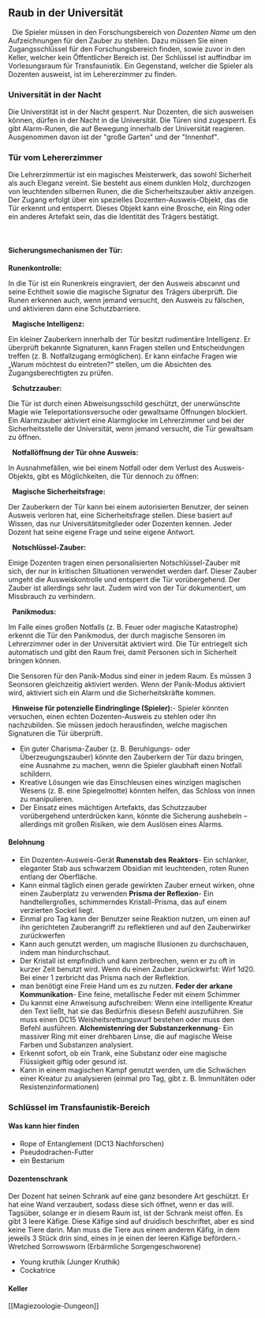 
## Raub in der Universität

  Die Spieler müssen in den Forschungsbereich von _Dozenten Name_ um den Aufzeichnungen für den Zauber zu stehlen. Dazu müssen Sie einen Zugangsschlüssel für den Forschungsbereich finden, sowie zuvor in den Keller, welcher kein Öffentlicher Bereich ist. Der Schlüssel ist auffindbar im Vorlesungsraum für Transfaunistik. Ein Gegenstand, welcher die Spieler als Dozenten ausweist, ist im Lehererzimmer zu finden.  

### Universität in der Nacht

Die Universtität ist in der Nacht gesperrt. Nur Dozenten, die sich ausweisen können, dürfen in der Nacht in die Universität. Die Türen sind zugesperrt. Es gibt Alarm-Runen, die auf Bewegung innerhalb der Universität reagieren. Ausgenommen davon ist der "große Garten" und der "Innenhof".  

### Tür vom Lehererzimmer

Die Lehrerzimmertür ist ein magisches Meisterwerk, das sowohl Sicherheit als auch Eleganz vereint. Sie besteht aus einem dunklen Holz, durchzogen von leuchtenden silbernen Runen, die die Sicherheitszauber aktiv anzeigen. Der Zugang erfolgt über ein spezielles Dozenten-Ausweis-Objekt, das die Tür erkennt und entsperrt. Dieses Objekt kann eine Brosche, ein Ring oder ein anderes Artefakt sein, das die Identität des Trägers bestätigt.

 

#### Sicherungsmechanismen der Tür:

**Runenkontrolle:**  

In die Tür ist ein Runenkreis eingraviert, der den Ausweis abscannt und seine Echtheit sowie die magische Signatur des Trägers überprüft. Die Runen erkennen auch, wenn jemand versucht, den Ausweis zu fälschen, und aktivieren dann eine Schutzbarriere.

  **Magische Intelligenz:**  

Ein kleiner Zauberkern innerhalb der Tür besitzt rudimentäre Intelligenz. Er überprüft bekannte Signaturen, kann Fragen stellen und Entscheidungen treffen (z. B. Notfallzugang ermöglichen). Er kann einfache Fragen wie „Warum möchtest du eintreten?“ stellen, um die Absichten des Zugangsberechtigten zu prüfen.

  **Schutzzauber:**  

Die Tür ist durch einen Abweisungsschild geschützt, der unerwünschte Magie wie Teleportationsversuche oder gewaltsame Öffnungen blockiert. Ein Alarmzauber aktiviert eine Alarmglocke im Lehrerzimmer und bei der Sicherheitsstelle der Universität, wenn jemand versucht, die Tür gewaltsam zu öffnen.

  **Notfallöffnung der Tür ohne Ausweis:**

In Ausnahmefällen, wie bei einem Notfall oder dem Verlust des Ausweis-Objekts, gibt es Möglichkeiten, die Tür dennoch zu öffnen:

  **Magische Sicherheitsfrage:**  

Der Zauberkern der Tür kann bei einem autorisierten Benutzer, der seinen Ausweis verloren hat, eine Sicherheitsfrage stellen. Diese basiert auf Wissen, das nur Universitätsmitglieder oder Dozenten kennen. Jeder Dozent hat seine eigene Frage und seine eigene Antwort.

  **Notschlüssel-Zauber:**  

Einige Dozenten tragen einen personalisierten Notschlüssel-Zauber mit sich, der nur in kritischen Situationen verwendet werden darf. Dieser Zauber umgeht die Ausweiskontrolle und entsperrt die Tür vorübergehend. Der Zauber ist allerdings sehr laut. Zudem wird von der Tür dokumentiert, um Missbrauch zu verhindern.

  **Panikmodus:**  

Im Falle eines großen Notfalls (z. B. Feuer oder magische Katastrophe) erkennt die Tür den Panikmodus, der durch magische Sensoren im Lehrerzimmer oder in der Universität aktiviert wird. Die Tür entriegelt sich automatisch und gibt den Raum frei, damit Personen sich in Sicherheit bringen können.

Die Sensoren für den Panik-Modus sind einer in jedem Raum. Es müssen 3 Seonsoren gleichzeitig aktiviert werden. Wenn der Panik-Modus aktiviert wird, aktiviert sich ein Alarm und die Sicherheitskräfte kommen.

  **Hinweise für potenzielle Eindringlinge (Spieler):**-   Spieler könnten versuchen, einen echten Dozenten-Ausweis zu stehlen oder ihn nachzubilden. Sie müssen jedoch herausfinden, welche magischen Signaturen die Tür überprüft.
-   Ein guter Charisma-Zauber (z. B. Beruhigungs- oder Überzeugungszauber) könnte den Zauberkern der Tür dazu bringen, eine Ausnahme zu machen, wenn die Spieler glaubhaft einen Notfall schildern.
-   Kreative Lösungen wie das Einschleusen eines winzigen magischen Wesens (z. B. eine Spiegelmotte) könnten helfen, das Schloss von innen zu manipulieren.
-   Der Einsatz eines mächtigen Artefakts, das Schutzzauber vorübergehend unterdrücken kann, könnte die Sicherung aushebeln – allerdings mit großen Risiken, wie dem Auslösen eines Alarms.

#### Belohnung

-   Ein Dozenten-Ausweis-Gerät
**Runenstab des Reaktors**-   Ein schlanker, eleganter Stab aus schwarzem Obsidian mit leuchtenden, roten Runen entlang der Oberfläche.
-   Kann einmal täglich einen gerade gewirkten Zauber erneut wirken, ohne einen Zauberplatz zu verwenden
**Prisma der Reflexion**-   Ein handtellergroßes, schimmerndes Kristall-Prisma, das auf einem verzierten Sockel liegt.
-   Einmal pro Tag kann der Benutzer seine Reaktion nutzen, um einen auf ihn gerichteten Zauberangriff zu reflektieren und auf den Zauberwirker zurückwerfen
-   Kann auch genutzt werden, um magische Illusionen zu durchschauen, indem man hindurchschaut.
-   Der Kristall ist empfindlich und kann zerbrechen, wenn er zu oft in kurzer Zeit benutzt wird. Wenn du einen Zauber zurückwirfst: Wirf 1d20. Bei einer 1 zerbricht das Prisma nach der Reflektion.
-   man benötigt eine Freie Hand um es zu nutzen.
**Feder der arkane Kommunikation**-   Eine feine, metallische Feder mit einem Schimmer
-   Du kannst eine Anweisung aufschreiben: Wenn eine intelligente Kreatur den Text ließt, hat sie das Bedürfnis diesesn Befehl auszuführen. Sie muss einen DC15 Weisheitsrettungswurf bestehen oder muss den Befehl ausführen.
**Alchemistenring der Substanzerkennung**-   Ein massiver Ring mit einer drehbaren Linse, die auf magische Weise Farben und Substanzen analysiert.
-   Erkennt sofort, ob ein Trank, eine Substanz oder eine magische Flüssigkeit giftig oder gesund ist.
-   Kann in einem magischen Kampf genutzt werden, um die Schwächen einer Kreatur zu analysieren (einmal pro Tag, gibt z. B. Immunitäten oder Resistenzinformationen)

### Schlüssel im Transfaunistik-Bereich

#### Was kann hier finden

-   Rope of Entanglement (DC13 Nachforschen)
-   Pseudodrachen-Futter
-   ein Bestarium

#### Dozentenschrank

Der Dozent hat seinen Schrank auf eine ganz besondere Art geschützt. Er hat eine Wand verzaubert, sodass diese sich öffnet, wenn er das will. Tagsüber, solange er in diesem Raum ist, ist der Schrank meist offen. Es gibt 3 leere Käfige. Diese Käfige sind auf druidisch beschriftet, aber es sind keine Tiere darin. Man muss die Tiere aus einem anderen Käfig, in dem jeweils 3 Stück drin sind, eines in je einen der leeren Käfige befördern.-   Wretched Sorrowsworn (Erbärmliche Sorgengeschworene)
-   Young kruthik (Junger Kruthik)
-   Cockatrice

#### Keller
[[Magiezoologie-Dungeon]]
